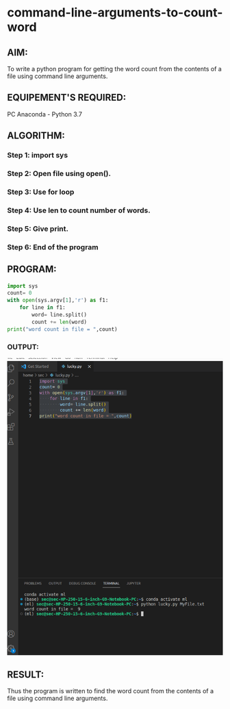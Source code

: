 # command-line-arguments-to-count-word
## AIM:
To write a python program for getting the word count from the contents of a file using command line arguments.
## EQUIPEMENT'S REQUIRED: 
PC
Anaconda - Python 3.7
## ALGORITHM: 
### Step 1: import sys

### Step 2: Open file using open().
 
### Step 3: Use for loop

### Step 4:  Use len to count number of words.

### Step 5: Give print.

### Step 6: End of the program

## PROGRAM:
``` python
import sys
count= 0
with open(sys.argv[1],'r') as f1:
    for line in f1:
        word= line.split()
        count += len(word)
print("word count in file = ",count)
```

### OUTPUT:
![OUTPUT](outdone.png)


## RESULT:
Thus the program is written to find the word count from the contents of a file using command line arguments.
